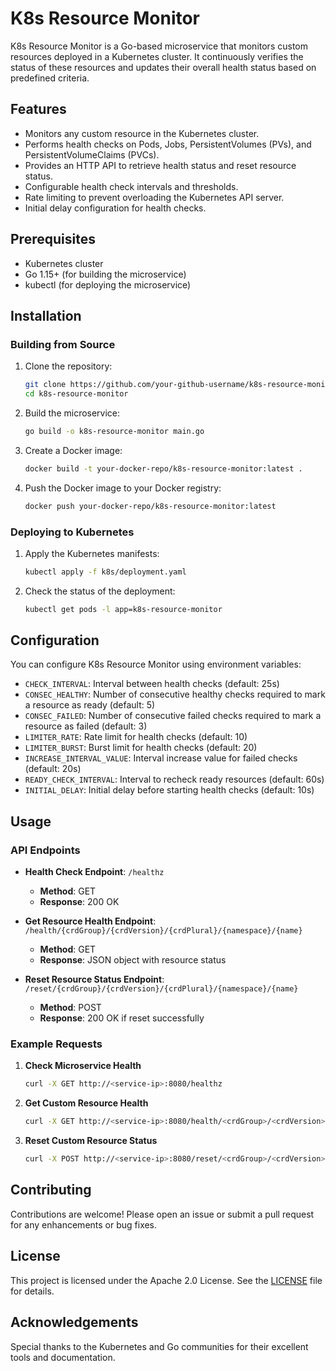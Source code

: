 # K8s Resource Monitor

K8s Resource Monitor is a Go-based microservice that monitors custom resources deployed in a Kubernetes cluster. It continuously verifies the status of these resources and updates their overall health status based on predefined criteria.

## Features

- Monitors any custom resource in the Kubernetes cluster.
- Performs health checks on Pods, Jobs, PersistentVolumes (PVs), and PersistentVolumeClaims (PVCs).
- Provides an HTTP API to retrieve health status and reset resource status.
- Configurable health check intervals and thresholds.
- Rate limiting to prevent overloading the Kubernetes API server.
- Initial delay configuration for health checks.

## Prerequisites

- Kubernetes cluster
- Go 1.15+ (for building the microservice)
- kubectl (for deploying the microservice)

## Installation

### Building from Source

1. Clone the repository:

    ```sh
    git clone https://github.com/your-github-username/k8s-resource-monitor.git
    cd k8s-resource-monitor
    ```

2. Build the microservice:

    ```sh
    go build -o k8s-resource-monitor main.go
    ```

3. Create a Docker image:

    ```sh
    docker build -t your-docker-repo/k8s-resource-monitor:latest .
    ```

4. Push the Docker image to your Docker registry:

    ```sh
    docker push your-docker-repo/k8s-resource-monitor:latest
    ```

### Deploying to Kubernetes

1. Apply the Kubernetes manifests:

    ```sh
    kubectl apply -f k8s/deployment.yaml
    ```

2. Check the status of the deployment:

    ```sh
    kubectl get pods -l app=k8s-resource-monitor
    ```

## Configuration

You can configure K8s Resource Monitor using environment variables:

- `CHECK_INTERVAL`: Interval between health checks (default: 25s)
- `CONSEC_HEALTHY`: Number of consecutive healthy checks required to mark a resource as ready (default: 5)
- `CONSEC_FAILED`: Number of consecutive failed checks required to mark a resource as failed (default: 3)
- `LIMITER_RATE`: Rate limit for health checks (default: 10)
- `LIMITER_BURST`: Burst limit for health checks (default: 20)
- `INCREASE_INTERVAL_VALUE`: Interval increase value for failed checks (default: 20s)
- `READY_CHECK_INTERVAL`: Interval to recheck ready resources (default: 60s)
- `INITIAL_DELAY`: Initial delay before starting health checks (default: 10s)

## Usage

### API Endpoints

- **Health Check Endpoint**: `/healthz`
  - **Method**: GET
  - **Response**: 200 OK

- **Get Resource Health Endpoint**: `/health/{crdGroup}/{crdVersion}/{crdPlural}/{namespace}/{name}`
  - **Method**: GET
  - **Response**: JSON object with resource status

- **Reset Resource Status Endpoint**: `/reset/{crdGroup}/{crdVersion}/{crdPlural}/{namespace}/{name}`
  - **Method**: POST
  - **Response**: 200 OK if reset successfully

### Example Requests

1. **Check Microservice Health**

    ```sh
    curl -X GET http://<service-ip>:8080/healthz
    ```

2. **Get Custom Resource Health**

    ```sh
    curl -X GET http://<service-ip>:8080/health/<crdGroup>/<crdVersion>/<crdPlural>/<namespace>/<name>
    ```

3. **Reset Custom Resource Status**

    ```sh
    curl -X POST http://<service-ip>:8080/reset/<crdGroup>/<crdVersion>/<crdPlural>/<namespace>/<name>
    ```

## Contributing

Contributions are welcome! Please open an issue or submit a pull request for any enhancements or bug fixes.

## License

This project is licensed under the Apache 2.0 License. See the [LICENSE](LICENSE) file for details.

## Acknowledgements

Special thanks to the Kubernetes and Go communities for their excellent tools and documentation.
